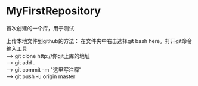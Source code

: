 # MyFirstRepository

首次创建的一个库，用于测试

上传本地文件到github的方法：
在文件夹中右击选择git bash here。打开git命令输入工具<br>
    --> git clone http://你git上库的地址<br>
    --> git add .<br>
    --> git commit -m "这里写注释"<br>
    --> git push -u origin master<br>
